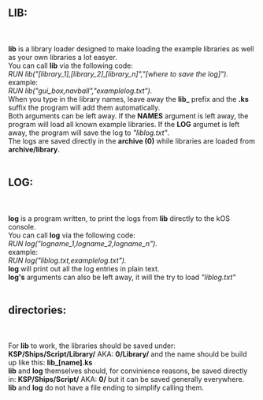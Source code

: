 <h2>LIB:</h2><br><br>
<b>lib</b> is a library loader designed to make loading the example libraries as well as your own libraries a lot easyer.<br>
You can call <b>lib</b> via the following code: <br>
	<i>RUN lib("[library_1],[library_2],[library_n]","[where to save the log]").</i><br>
example:<br>
	<i>RUN lib("gui_box,navball","examplelog.txt").</i><br>
When you type in the library names, leave away the <b>lib_</b> prefix and the <b>.ks</b> suffix the program will add them automatically.<br>
Both arguments can be left away. If the <b>NAMES</b> argument is left away, the program will load all known example libraries. If the <b>LOG</b> argumet is left away, the program will save the log to <i>"liblog.txt"</i>.<br>
The logs are saved directly in the <b>archive (0)</b> while libraries are loaded from <b>archive/library</b>.<br><br>
<h2>LOG:</h2><br><br>
<b>log</b> is a program written, to print the logs from <b>lib</b> directly to the kOS console.<br>
You can call <b>log</b> via the following code: <br>
	<i>RUN log("logname_1,logname_2,logname_n").</i><br>
example:<br>
	<i>RUN log("liblog.txt,examplelog.txt").</i><br>
<b>log</b> will print out all the log entries in plain text.<br>
<b>log's</b> arguments can also be left away, it will the try to load <i>"liblog.txt"</i><br><br>
<h2>directories:</h2><br><br>
For <b>lib</b> to work, the libraries should be saved under: <b>KSP/Ships/Script/Library/</b> AKA: <b>0/Library/</b> and the name should be build up like this: <b>lib_[name].ks</b><br>
<b>lib</b> and <b>log</b> themselves should, for convinience reasons, be saved directly in: <b>KSP/Ships/Script/</b> AKA: <b>0/</b> but it can be saved generally everywhere.<br>
<b>lib</b> and <b>log</b> do not have a file ending to simplify calling them.
